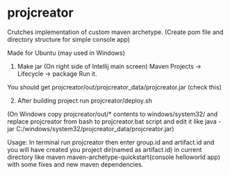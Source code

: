 # projcreator
Crutches implementation of custom maven archetype.
(Create pom file and directory structure for simple console app)

Made for Ubuntu (may used in Windows)


1. Make jar
(On right side of Intellij main screen)
Maven Projects -> Lifecycle -> package
Run it.

You should get 
projcreator/out/projcreator_data/projcreator.jar
(check this)



2. After building project run projcreator/deploy.sh

(On Windows copy projcreator/out/* contents to windows/system32/
and replace projcreator from bash to projcreator.bat script and edit it
like 
java -jar C:/windows/system32/projcreator_data/projcreator.jar)

Usage:
In terminal run projcreator then enter group.id and artifact.id
and you will have created you project dir(named as artifact.id) in current directory 
like maven maven-archetype-quickstart(console helloworld app) 
with some fixes and new maven dependencies. 